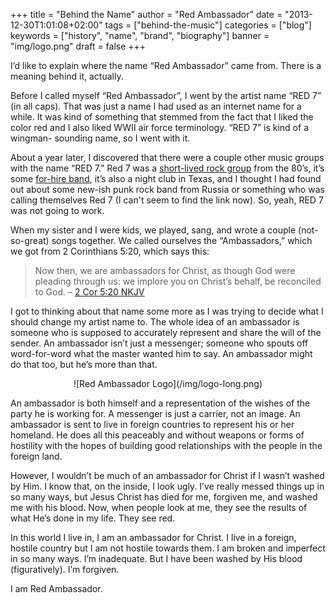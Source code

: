 +++
title = "Behind the Name"
author = "Red Ambassador"
date = "2013-12-30T1:01:08+02:00"
tags = ["behind-the-music"]
categories = ["blog"]
keywords = ["history", "name", "brand", "biography"]
banner = "img/logo.png"
draft = false
+++

I’d like to explain where the name “Red Ambassador” came from. There is a
meaning behind it, actually.

Before I called myself “Red Ambassador”, I went by the artist name
“RED 7” (in all caps). That was just a name I had used as an internet name for
a while. It was kind of something that stemmed from the fact that I liked the
color red and I also liked WWII air force terminology. “RED 7” is kind of a wingman-
sounding name, so I went with it.

About a year later, I discovered that there were a couple other music groups
with the name “RED 7.” Red 7 was a
[short-lived rock group](http://en.wikipedia.org/wiki/Red_7) from the 80’s,
it’s some [for-hire band](http://redsevenmusic.com/home), it’s also a night
club in Texas, and I thought I had found out about some new-ish punk rock
band from Russia or something who was calling themselves Red 7 (I can't seem
to find the link now). So, yeah, RED 7 was not going to work.

When my sister and I were kids, we played, sang, and wrote a couple
(not-so-great) songs together. We called ourselves the “Ambassadors,” which we
got from 2 Corinthians 5:20, which says this:

> Now then, we are ambassadors for Christ, as though God were pleading through
> us: we implore you on Christ’s behalf, be reconciled to God. 
> – [2 Cor 5:20 NKJV](http://www.biblegateway.com/passage/?search=2+Corinthians+5%3A20&version=NKJV)

I got to thinking about that name some more as I was trying to decide what I 
should change my artist name to. The whole idea of an ambassador is someone
who is supposed to accurately represent and share the will of the sender. An
ambassador isn’t just a messenger; someone who spouts off word-for-word what the
master wanted him to say. An ambassador might do that too, but he’s more than
that.

<center>![Red Ambassador Logo](/img/logo-long.png)</center>

An ambassador is both himself and a representation of the wishes of the party
he is working for. A messenger is just a carrier, not an image. An ambassador
is sent to live in foreign countries to represent his or her homeland. He
does all this peaceably and without weapons or forms of hostility with the
hopes of building good relationships with the people in the foreign land.

However, I wouldn’t be much of an ambassador for Christ if I wasn’t washed by
Him. I know that, on the inside, I look ugly. I’ve really messed things up in
so many ways, but Jesus Christ has died for me, forgiven me, and washed me with
his blood. Now, when people look at me, they see the results of what He’s done
in my life. They see red.

In this world I live in, I am an ambassador for Christ. I live in a foreign,
hostile country but I am not hostile towards them. I am broken and imperfect
in so many ways. I’m inadequate. But I have been washed by His blood
(figuratively). I’m forgiven.

I am Red Ambassador.
